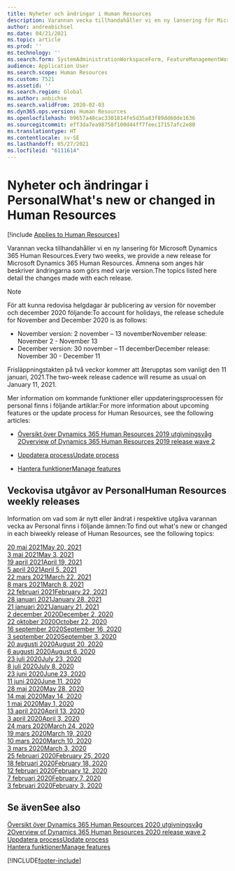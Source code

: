 ```yaml
---
title: Nyheter och ändringar i Human Resources
description: Varannan vecka tillhandahåller vi en ny lansering för Microsoft Dynamics 365 Human Resources. Ämnena som anges här beskriver ändringarna som görs varje vecka.
author: andreabichsel
ms.date: 04/21/2021
ms.topic: article
ms.prod: ''
ms.technology: ''
ms.search.form: SystemAdministrationWorkspaceForm, FeatureManagementWorkspace
audience: Application User
ms.search.scope: Human Resources
ms.custom: 7521
ms.assetid: ''
ms.search.region: Global
ms.author: anbichse
ms.search.validFrom: 2020-02-03
ms.dyn365.ops.version: Human Resources
ms.openlocfilehash: b9657a40cac3301814fe5d35a83f89dd60de1636
ms.sourcegitcommit: eff3da7ea98758f100d44ff7feec17157afc2e80
ms.translationtype: HT
ms.contentlocale: sv-SE
ms.lasthandoff: 05/27/2021
ms.locfileid: "6111614"
---
```

# <a name="whats-new-or-changed-in-human-resources"></a><span data-ttu-id="9d15a-104">Nyheter och ändringar i Personal</span><span class="sxs-lookup"><span data-stu-id="9d15a-104">What's new or changed in Human Resources</span></span>

[!include [Applies to Human Resources](../includes/applies-to-hr.md)]

<span data-ttu-id="9d15a-105">Varannan vecka tillhandahåller vi en ny lansering för Microsoft Dynamics 365 Human Resources.</span><span class="sxs-lookup"><span data-stu-id="9d15a-105">Every two weeks, we provide a new release for Microsoft Dynamics 365 Human Resources.</span></span> <span data-ttu-id="9d15a-106">Ämnena som anges här beskriver ändringarna som görs med varje version.</span><span class="sxs-lookup"><span data-stu-id="9d15a-106">The topics listed here detail the changes made with each release.</span></span>

>[!NOTE]
><span data-ttu-id="9d15a-107">För att kunna redovisa helgdagar är publicering av version för november och december 2020 följande:</span><span class="sxs-lookup"><span data-stu-id="9d15a-107">To account for holidays, the release schedule for November and December 2020 is as follows:</span></span>
>
>- <span data-ttu-id="9d15a-108">November version: 2 november – 13 november</span><span class="sxs-lookup"><span data-stu-id="9d15a-108">November release: November 2 - November 13</span></span>
>- <span data-ttu-id="9d15a-109">December version: 30 november – 11 december</span><span class="sxs-lookup"><span data-stu-id="9d15a-109">December release: November 30 - December 11</span></span>
> 
><span data-ttu-id="9d15a-110">Frisläppningstakten på två veckor kommer att återupptas som vanligt den 11 januari, 2021.</span><span class="sxs-lookup"><span data-stu-id="9d15a-110">The two-week release cadence will resume as usual on January 11, 2021.</span></span>

<span data-ttu-id="9d15a-111">Mer information om kommande funktioner eller uppdateringsprocessen för personal finns i följande artiklar:</span><span class="sxs-lookup"><span data-stu-id="9d15a-111">For more information about upcoming features or the update process for Human Resources, see the following articles:</span></span> 

- [<span data-ttu-id="9d15a-112">Översikt över Dynamics 365 Human Resources 2019 utgivningsvåg 2</span><span class="sxs-lookup"><span data-stu-id="9d15a-112">Overview of Dynamics 365 Human Resources 2019 release wave 2</span></span>](/dynamics365-release-plan/2019wave2/dynamics365-human-resources/)

- [<span data-ttu-id="9d15a-113">Uppdatera process</span><span class="sxs-lookup"><span data-stu-id="9d15a-113">Update process</span></span>](hr-admin-setup-update-process.md)

- [<span data-ttu-id="9d15a-114">Hantera funktioner</span><span class="sxs-lookup"><span data-stu-id="9d15a-114">Manage features</span></span>](hr-admin-manage-features.md)

## <a name="human-resources-weekly-releases"></a><span data-ttu-id="9d15a-115">Veckovisa utgåvor av Personal</span><span class="sxs-lookup"><span data-stu-id="9d15a-115">Human Resources weekly releases</span></span>

<span data-ttu-id="9d15a-116">Information om vad som är nytt eller ändrat i respektive utgåva varannan vecka av Personal finns i följande ämnen:</span><span class="sxs-lookup"><span data-stu-id="9d15a-116">To find out what's new or changed in each biweekly release of Human Resources, see the following topics:</span></span>

[<span data-ttu-id="9d15a-117">20 maj 2021</span><span class="sxs-lookup"><span data-stu-id="9d15a-117">May 20, 2021</span></span>](hr-whats-new-2021-05-20.md)</br>
[<span data-ttu-id="9d15a-118">3 maj 2021</span><span class="sxs-lookup"><span data-stu-id="9d15a-118">May 3, 2021</span></span>](hr-whats-new-2021-05-03.md)</br>
[<span data-ttu-id="9d15a-119">19 april 2021</span><span class="sxs-lookup"><span data-stu-id="9d15a-119">April 19, 2021</span></span>](hr-whats-new-2021-04-19.md)</br>
[<span data-ttu-id="9d15a-120">5 april 2021</span><span class="sxs-lookup"><span data-stu-id="9d15a-120">April 5, 2021</span></span>](hr-whats-new-2021-04-05.md)</br>
[<span data-ttu-id="9d15a-121">22 mars 2021</span><span class="sxs-lookup"><span data-stu-id="9d15a-121">March 22, 2021</span></span>](hr-whats-new-2021-03-22.md)</br>
[<span data-ttu-id="9d15a-122">8 mars 2021</span><span class="sxs-lookup"><span data-stu-id="9d15a-122">March 8, 2021</span></span>](hr-whats-new-2021-03-08.md)</br>
[<span data-ttu-id="9d15a-123">22 februari 2021</span><span class="sxs-lookup"><span data-stu-id="9d15a-123">February 22, 2021</span></span>](hr-whats-new-2021-02-22.md)</br>
[<span data-ttu-id="9d15a-124">28 januari 2021</span><span class="sxs-lookup"><span data-stu-id="9d15a-124">January 28, 2021</span></span>](hr-whats-new-2021-01-28.md)</br>
[<span data-ttu-id="9d15a-125">21 januari 2021</span><span class="sxs-lookup"><span data-stu-id="9d15a-125">January 21, 2021</span></span>](hr-whats-new-2021-01-21.md)</br>
[<span data-ttu-id="9d15a-126">2 december 2020</span><span class="sxs-lookup"><span data-stu-id="9d15a-126">December 2, 2020</span></span>](hr-whats-new-2020-12-02.md)</br>
[<span data-ttu-id="9d15a-127">22 oktober 2020</span><span class="sxs-lookup"><span data-stu-id="9d15a-127">October 22, 2020</span></span>](hr-whats-new-2020-10-22.md)</br>
[<span data-ttu-id="9d15a-128">16 september 2020</span><span class="sxs-lookup"><span data-stu-id="9d15a-128">September 16, 2020</span></span>](hr-whats-new-2020-09-16.md)</br>
[<span data-ttu-id="9d15a-129">3 september 2020</span><span class="sxs-lookup"><span data-stu-id="9d15a-129">September 3, 2020</span></span>](hr-whats-new-2020-09-03.md)</br>
[<span data-ttu-id="9d15a-130">20 augusti 2020</span><span class="sxs-lookup"><span data-stu-id="9d15a-130">August 20, 2020</span></span>](hr-whats-new-2020-08-20.md)</br>
[<span data-ttu-id="9d15a-131">6 augusti 2020</span><span class="sxs-lookup"><span data-stu-id="9d15a-131">August 6, 2020</span></span>](hr-whats-new-2020-08-06.md)</br>
[<span data-ttu-id="9d15a-132">23 juli 2020</span><span class="sxs-lookup"><span data-stu-id="9d15a-132">July 23, 2020</span></span>](hr-whats-new-2020-07-23.md)</br>
[<span data-ttu-id="9d15a-133">8 juli 2020</span><span class="sxs-lookup"><span data-stu-id="9d15a-133">July 8, 2020</span></span>](hr-whats-new-2020-07-08.md)</br>
[<span data-ttu-id="9d15a-134">23 juni 2020</span><span class="sxs-lookup"><span data-stu-id="9d15a-134">June 23, 2020</span></span>](hr-whats-new-2020-06-23.md)</br>
[<span data-ttu-id="9d15a-135">11 juni 2020</span><span class="sxs-lookup"><span data-stu-id="9d15a-135">June 11, 2020</span></span>](hr-whats-new-2020-06-11.md)</br>
[<span data-ttu-id="9d15a-136">28 maj 2020</span><span class="sxs-lookup"><span data-stu-id="9d15a-136">May 28, 2020</span></span>](hr-whats-new-2020-05-28.md)</br>
[<span data-ttu-id="9d15a-137">14 maj 2020</span><span class="sxs-lookup"><span data-stu-id="9d15a-137">May 14, 2020</span></span>](hr-whats-new-2020-05-14.md)</br>
[<span data-ttu-id="9d15a-138">1 maj 2020</span><span class="sxs-lookup"><span data-stu-id="9d15a-138">May 1, 2020</span></span>](hr-whats-new-2020-05-01.md)</br>
[<span data-ttu-id="9d15a-139">13 april 2020</span><span class="sxs-lookup"><span data-stu-id="9d15a-139">April 13, 2020</span></span>](hr-whats-new-2020-04-13.md)</br>
[<span data-ttu-id="9d15a-140">3 april 2020</span><span class="sxs-lookup"><span data-stu-id="9d15a-140">April 3, 2020</span></span>](hr-whats-new-2020-04-03.md)</br>
[<span data-ttu-id="9d15a-141">24 mars 2020</span><span class="sxs-lookup"><span data-stu-id="9d15a-141">March 24, 2020</span></span>](hr-whats-new-2020-03-24.md)</br>
[<span data-ttu-id="9d15a-142">19 mars 2020</span><span class="sxs-lookup"><span data-stu-id="9d15a-142">March 19, 2020</span></span>](hr-whats-new-2020-03-19.md)</br>
[<span data-ttu-id="9d15a-143">10 mars 2020</span><span class="sxs-lookup"><span data-stu-id="9d15a-143">March 10, 2020</span></span>](hr-whats-new-2020-03-10.md)</br>
[<span data-ttu-id="9d15a-144">3 mars 2020</span><span class="sxs-lookup"><span data-stu-id="9d15a-144">March 3, 2020</span></span>](hr-whats-new-2020-03-03.md)</br>
[<span data-ttu-id="9d15a-145">25 februari 2020</span><span class="sxs-lookup"><span data-stu-id="9d15a-145">February 25, 2020</span></span>](hr-whats-new-2020-02-25.md)</br>
[<span data-ttu-id="9d15a-146">18 februari 2020</span><span class="sxs-lookup"><span data-stu-id="9d15a-146">February 18, 2020</span></span>](hr-whats-new-2020-02-18.md)</br>
[<span data-ttu-id="9d15a-147">12 februari 2020</span><span class="sxs-lookup"><span data-stu-id="9d15a-147">February 12, 2020</span></span>](hr-whats-new-2020-02-12.md)</br>
[<span data-ttu-id="9d15a-148">7 februari 2020</span><span class="sxs-lookup"><span data-stu-id="9d15a-148">February 7, 2020</span></span>](hr-whats-new-2020-02-07.md)</br>
[<span data-ttu-id="9d15a-149">3 februari 2020</span><span class="sxs-lookup"><span data-stu-id="9d15a-149">February 3, 2020</span></span>](hr-whats-new-2020-02-03.md)

## <a name="see-also"></a><span data-ttu-id="9d15a-150">Se även</span><span class="sxs-lookup"><span data-stu-id="9d15a-150">See also</span></span>

[<span data-ttu-id="9d15a-151">Översikt över Dynamics 365 Human Resources 2020 utgivningsvåg 2</span><span class="sxs-lookup"><span data-stu-id="9d15a-151">Overview of Dynamics 365 Human Resources 2020 release wave 2</span></span>](/dynamics365-release-plan/2020wave2/human-resources/dynamics365-human-resources/)</br>
[<span data-ttu-id="9d15a-152">Uppdatera process</span><span class="sxs-lookup"><span data-stu-id="9d15a-152">Update process</span></span>](hr-admin-setup-update-process.md)</br>
[<span data-ttu-id="9d15a-153">Hantera funktioner</span><span class="sxs-lookup"><span data-stu-id="9d15a-153">Manage features</span></span>](hr-admin-manage-features.md)


[!INCLUDE[footer-include](../includes/footer-banner.md)]

